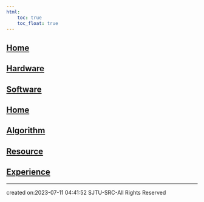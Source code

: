 ```yaml
---
html:
    toc: true
    toc_float: true
---
```


## [Home](Home/Home.md)
## [Hardware](Home/Hardware.md)
## [Software](Home/Software.md)
## [Home](Home/Home.md)
## [Algorithm](Home/Algorithm.md)
## [Resource](Home/Resource.md)
## [Experience](Home/Experience.md)


---

created on:2023-07-11 04:41:52
SJTU-SRC-All Rights Reserved
